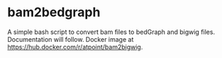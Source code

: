 # bam2bedgraph

A simple bash script to convert bam files to bedGraph and bigwig files.
Documentation will follow. Docker image at https://hub.docker.com/r/atpoint/bam2bigwig.
